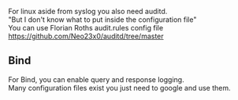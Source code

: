 For linux aside from syslog you also need auditd.  
"But I don't know what to put inside the configuration file"  
You can use Florian Roths audit.rules config file 
https://github.com/Neo23x0/auditd/tree/master


## Bind
For Bind, you can enable query and response logging.  
Many configuration files exist you just need to google and use them.  

